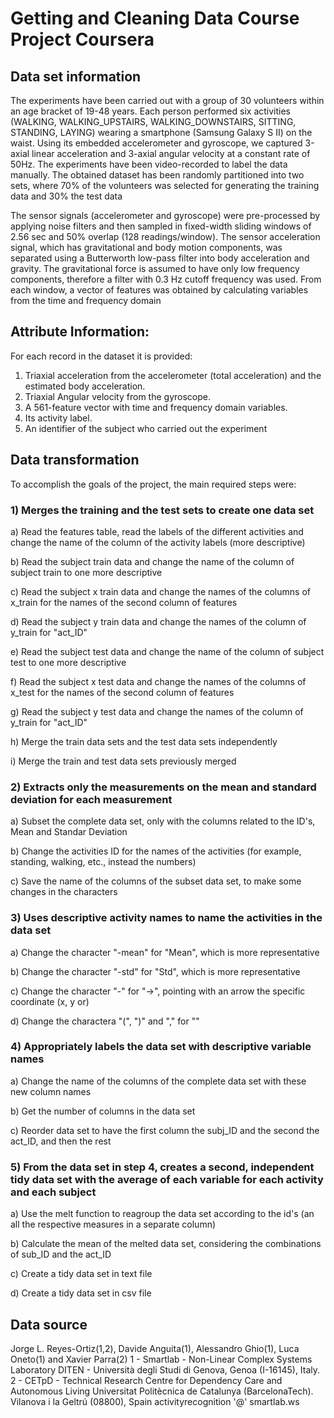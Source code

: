 # Getting and Cleaning Data Course Project Coursera

## Data set information
The experiments have been carried out with a group of 30 volunteers within an age bracket of 19-48 years. Each person performed six activities (WALKING, WALKING_UPSTAIRS, WALKING_DOWNSTAIRS, SITTING, STANDING, LAYING) wearing a smartphone (Samsung Galaxy S II) on the waist. Using its embedded accelerometer and gyroscope, we captured 3-axial linear acceleration and 3-axial angular velocity at a constant rate of 50Hz. The experiments have been video-recorded to label the data manually. The obtained dataset has been randomly partitioned into two sets, where 70% of the volunteers was selected for generating the training data and 30% the test data 

The sensor signals (accelerometer and gyroscope) were pre-processed by applying noise filters and then sampled in fixed-width sliding windows of 2.56 sec and 50% overlap (128 readings/window). The sensor acceleration signal, which has gravitational and body motion components, was separated using a Butterworth low-pass filter into body acceleration and gravity. The gravitational force is assumed to have only low frequency components, therefore a filter with 0.3 Hz cutoff frequency was used. From each window, a vector of features was obtained by calculating variables from the time and frequency domain

## Attribute Information:

For each record in the dataset it is provided: 
1) Triaxial acceleration from the accelerometer (total acceleration) and the estimated body acceleration. 
2) Triaxial Angular velocity from the gyroscope. 
3) A 561-feature vector with time and frequency domain variables. 
4) Its activity label. 
5) An identifier of the subject who carried out the experiment

## Data transformation

To accomplish the goals of the project, the main required steps were:

### 1) Merges the training and the test sets to create one data set
a) Read the features table, read the labels of the different activities and change the name of the column of the activity labels (more descriptive)

b) Read the subject train data and change the name of the column of subject train to one more descriptive

c) Read the subject x train data and change the names of the columns of x_train for the names of the second column of features

d) Read the subject y train data and change the names of the column of y_train for "act_ID"

e) Read the subject test data and change the name of the column of subject test to one more descriptive

f) Read the subject x test data and change the names of the columns of x_test for the names of the second column of features

g) Read the subject y test data and change the names of the column of y_train for "act_ID"

h) Merge the train data sets and the test data sets independently

i) Merge the train and test data sets previously merged

### 2) Extracts only the measurements on the mean and standard deviation for each measurement
a) Subset the complete data set, only with the columns related to the ID's, Mean and Standar Deviation

b) Change the activities ID for the names of the activities (for example, standing, walking, etc., instead the numbers)

c) Save the name of the columns of the subset data set, to make some changes in the characters

### 3) Uses descriptive activity names to name the activities in the data set
a) Change the character "-mean" for "Mean", which is more representative

b) Change the character "-std" for "Std", which is more representative

c) Change the character "-" for "->", pointing with an arrow the specific coordinate (x, y or)

d) Change the charactera "(", ")" and "," for ""

### 4) Appropriately labels the data set with descriptive variable names
a) Change the name of the columns of the complete data set with these new column names

b) Get the number of columns in the data set

c) Reorder data set to have the first column the subj_ID and the second the act_ID, and then the rest

### 5) From the data set in step 4, creates a second, independent tidy data set with the average of each variable for each activity and each subject
a) Use the melt function to reagroup the data set according to the id's (an all the respective measures in a separate column)

b) Calculate the mean of the melted data set, considering the combinations of sub_ID and the act_ID

c) Create a tidy data set in text file

d) Create a tidy data set in csv file

## Data source

Jorge L. Reyes-Ortiz(1,2), Davide Anguita(1), Alessandro Ghio(1), Luca Oneto(1) and Xavier Parra(2)
1 - Smartlab - Non-Linear Complex Systems Laboratory
DITEN - Università degli Studi di Genova, Genoa (I-16145), Italy. 
2 - CETpD - Technical Research Centre for Dependency Care and Autonomous Living
Universitat Politècnica de Catalunya (BarcelonaTech). Vilanova i la Geltrú (08800), Spain
activityrecognition '@' smartlab.ws
